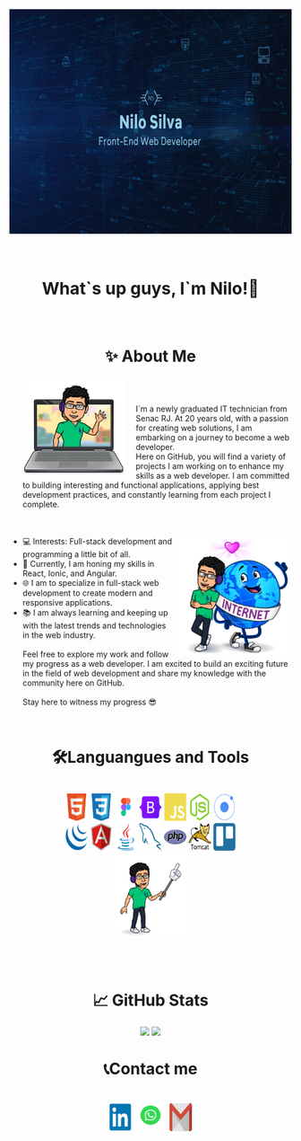 <div align="center">
  <img width="700" height="400" src="Logo.png" >
</div>
  <br>
  <br>
 <h3 align="center" style="font-size:30px">What`s up guys, I`m Nilo!👋
 </h3>
 </div>
<br>
<h1 align="center">✨  About Me </h1>
  <section>
  <div>
  <ul>
  <div>
  <img align="left" style = "margin-right:20px;height:13em;" alt="coding-time" src="laptop wave.png">
    <br>
    <br>
  <p>I`m a newly graduated IT technician from Senac RJ. At 20 years old, with a passion for creating web solutions, I am embarking on a journey to become a web developer.<br>
  Here on GitHub, you will find a variety of projects I am working on to enhance my skills as a web developer. I am committed to building interesting and functional applications, applying best development practices, and constantly learning from each project I complete.</p>
  </div>
  <br>
  <br>
    <img align="right" style="height:15em; alt="coding-time" src="I love the internet.png">
    <li>💻 Interests:  Full-stack development and programming a little bit of all.</li>
    <li>🌱 Currently, I am honing my skills in React, Ionic, and Angular.</li>
    <li>🌐  I am to specialize in full-stack web development to create modern and responsive applications.</li>
    <li>📚 I am always learning and keeping up with the latest trends and technologies in the web industry.</li>
    <br>
    Feel free to explore my work and follow my progress as a web developer. I am excited to build an exciting future in the field of web development and share my knowledge with the community here on GitHub.
    <br>
    <br>
    Stay here to witness my progress 😎
  </ul>
  </div> 
  </section>
  <br>
  <div align="center">
    <h1>🛠️Languangues and Tools </h1>  
    <br>
        <div><img height="50" width="40" alt="html-icon" src="https://raw.githubusercontent.com/devicons/devicon/master/icons/html5/html5-original.svg">
          <img height="50" width="40" alt="css-icon" src="https://raw.githubusercontent.com/devicons/devicon/master/icons/css3/css3-original.svg">
          <img height="50" width="40" alt="figma-icon" src="figma.png">
          <img height="50" width="40" alt="bootstrap-icon" src="https://raw.githubusercontent.com/devicons/devicon/master/icons/bootstrap/bootstrap-original.svg">
          <img height="50" width="40" alt="js-icon"  src="https://raw.githubusercontent.com/devicons/devicon/master/icons/javascript/javascript-plain.svg">
          <img height="50" width="40" alt="node-icon" src="https://raw.githubusercontent.com/devicons/devicon/master/icons/nodejs/nodejs-plain.svg">
          <!-- <img height="50" width="40" alt="react-icon" src="https://raw.githubusercontent.com/devicons/devicon/master/icons/react/react-original.svg"> --> 
          <img height="50" width="40" alt="ionic-icon" src="https://raw.githubusercontent.com/devicons/devicon/master/icons/ionic/ionic-original.svg"><br>
          <img height="50" width="40" alt="jquery-icon" src="https://raw.githubusercontent.com/devicons/devicon/master/icons/jquery/jquery-original.svg">
          <img height="50" width="40" alt="angularjs-icon" src="https://raw.githubusercontent.com/devicons/devicon/master/icons/angularjs/angularjs-original.svg">
          <img height="50" width="40" alt="java-icon" src="https://raw.githubusercontent.com/devicons/devicon/master/icons/java/java-original.svg">
          <img height="50" width="40" alt="mysql-icon" src="https://raw.githubusercontent.com/devicons/devicon/master/icons/mysql/mysql-original.svg">
          <img height="50" width="40" alt="php-icon" src="https://raw.githubusercontent.com/devicons/devicon/master/icons/php/php-original.svg">
          <img height="50" width="40" alt="tomcat-icon" src="https://raw.githubusercontent.com/devicons/devicon/master/icons/tomcat/tomcat-original-wordmark.svg">
          <img height="50" width="40" alt="trello-icon" src="https://raw.githubusercontent.com/devicons/devicon/master/icons/trello/trello-plain.svg">
        </div>
        <div><img height="150" alt="coding-time" src="hand pointer.png"></div>
  </div>
   <br>
   <br>
   <br>
  <div align="center">
  <h1>📈 GitHub Stats</h1>
  <img  height="160em" src="https://github-readme-stats.vercel.app/api?username=Nilokrtz&show_icons=true&theme=radical&include_all_commits=true&count_private=true"/>
  <img height="160em" src="https://github-readme-stats.vercel.app/api/top-langs/?username=Nilokrtz&layout=compact&langs_count=16&theme=radical"/>
  </div>
 <div align="center">
    <h1>📞Contact me</h1>  
    <br>
    <a href="https://www.linkedin.com/in/nilo-silva-b98001249/" alt="Linkedin"><img height="50" width="40" alt="linkedin-icon" src="https://github.com/devicons/devicon/blob/master/icons/linkedin/linkedin-original.svg"></a>
    <a href="https://api.whatsapp.com/send?phone=5521988860705" alt="WhatsApp"><img height="57" width="60" alt="whatsApp-icon" src="whatsapp.webp"></a>
    <a href="mailto:nilogabriel21@gmail.com" alt="Gmail"><img height="50" width="40" alt="gmail-icon" src="gmail.svg"></a>
 </div>
